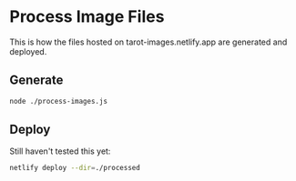 # Process Image Files

This is how the files hosted on tarot-images.netlify.app are generated and deployed.

## Generate

```sh
node ./process-images.js
```

## Deploy

Still haven't tested this yet:

```sh
netlify deploy --dir=./processed
```